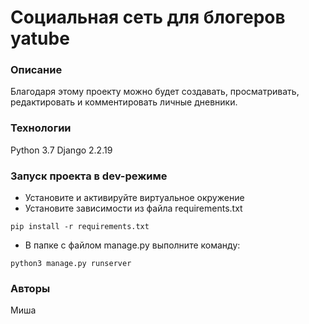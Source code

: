 # Социальная сеть для блогеров yatube
### Описание
Благодаря этому проекту можно будет создавать, просматривать, редактировать и комментировать личные дневники.
### Технологии
Python 3.7
Django 2.2.19
### Запуск проекта в dev-режиме
- Установите и активируйте виртуальное окружение
- Установите зависимости из файла requirements.txt
```
pip install -r requirements.txt
``` 
- В папке с файлом manage.py выполните команду:
```
python3 manage.py runserver
```
### Авторы
Миша 
